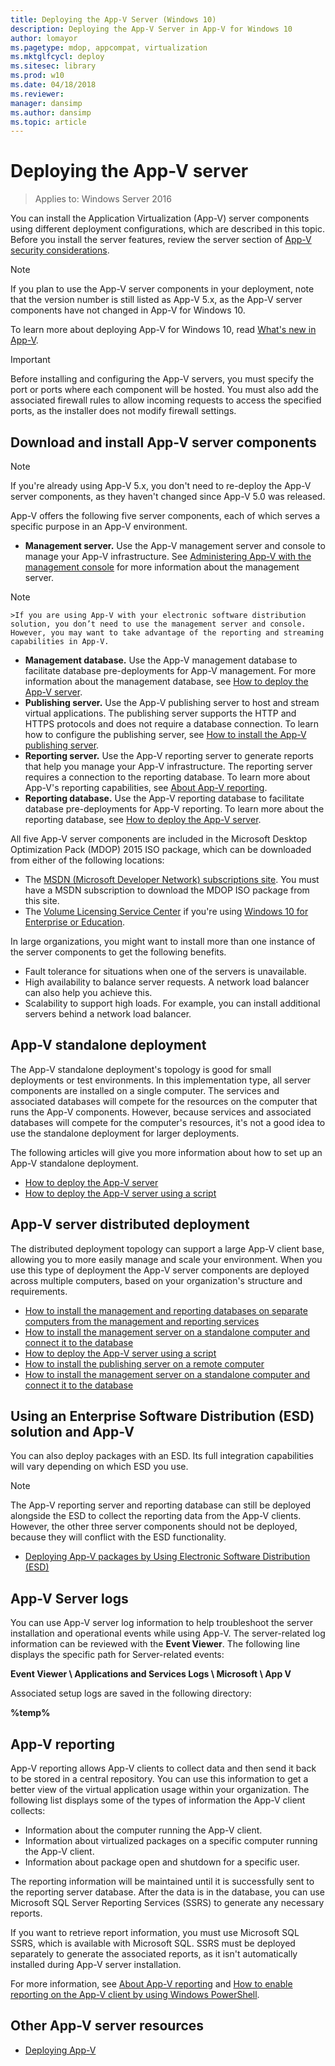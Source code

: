 ```yaml
---
title: Deploying the App-V Server (Windows 10)
description: Deploying the App-V Server in App-V for Windows 10
author: lomayor
ms.pagetype: mdop, appcompat, virtualization
ms.mktglfcycl: deploy
ms.sitesec: library
ms.prod: w10
ms.date: 04/18/2018
ms.reviewer: 
manager: dansimp
ms.author: dansimp
ms.topic: article
---
```

# Deploying the App-V server

>Applies to: Windows Server 2016

You can install the Application Virtualization (App-V) server components using different deployment configurations, which are described in this topic. Before you install the server features, review the server section of [App-V security considerations](appv-security-considerations.md).

>[!NOTE]
>If you plan to use the App-V server components in your deployment, note that the version number is still listed as App-V 5.x, as the App-V server components have not changed in App-V for Windows 10.

To learn more about deploying App-V for Windows 10, read [What's new in App-V](appv-about-appv.md).

>[!IMPORTANT]
>Before installing and configuring the App-V servers, you must specify the port or ports where each component will be hosted. You must also add the associated firewall rules to allow incoming requests to access the specified ports, as the installer does not modify firewall settings.

## Download and install App-V server components

>[!NOTE]
>If you're already using App-V 5.x, you don't need to re-deploy the App-V server components, as they haven't changed since App-V 5.0 was released.

App-V offers the following five server components, each of which serves a specific purpose in an App-V environment.

* **Management server.** Use the App-V management server and console to manage your App-V infrastructure. See [Administering App-V with the management console](appv-administering-virtual-applications-with-the-management-console.md) for more information about the management server.

 > [!NOTE]
    >If you are using App-V with your electronic software distribution solution, you don’t need to use the management server and console. However, you may want to take advantage of the reporting and streaming capabilities in App-V.
* **Management database.** Use the App-V management database to facilitate database pre-deployments for App-V management. For more information about the management database, see [How to deploy the App-V server](appv-deploy-the-appv-server.md).
* **Publishing server.** Use the App-V publishing server to host and stream virtual applications. The publishing server supports the HTTP and HTTPS protocols and does not require a database connection. To learn how to configure the publishing server, see [How to install the App-V publishing server](appv-install-the-publishing-server-on-a-remote-computer.md).
* **Reporting server.** Use the App-V reporting server to generate reports that help you manage your App-V infrastructure. The reporting server requires a connection to the reporting database. To learn more about App-V's reporting capabilities, see [About App-V reporting](appv-reporting.md).
* **Reporting database.** Use the App-V reporting database to facilitate database pre-deployments for App-V reporting. To learn more about the reporting database, see [How to deploy the App-V server](appv-deploy-the-appv-server.md).

All five App-V server components are included in the Microsoft Desktop Optimization Pack (MDOP) 2015 ISO package, which can be downloaded from either of the following locations:

* The [MSDN (Microsoft Developer Network) subscriptions site](https://msdn.microsoft.com/subscriptions/downloads/default.aspx#FileId=65215). You must have a MSDN subscription to download the MDOP ISO package from this site.
* The [Volume Licensing Service Center](https://www.microsoft.com/licensing/default.aspx) if you're using [Windows 10 for Enterprise or Education](https://www.microsoft.com/WindowsForBusiness/windows-product-home).

In large organizations, you might want to install more than one instance of the server components to get the following benefits.

* Fault tolerance for situations when one of the servers is unavailable.
* High availability to balance server requests. A network load balancer can also help you achieve this.
* Scalability to support high loads. For example, you can install additional servers behind a network load balancer.

## App-V standalone deployment

The App-V standalone deployment's topology is good for small deployments or test environments. In this implementation type, all server components are installed on a single computer. The services and associated databases will compete for the resources on the computer that runs the App-V components. However, because services and associated databases will compete for the computer's resources, it's not a good idea to use the standalone deployment for larger deployments.

The following articles will give you more information about how to set up an App-V standalone deployment.

* [How to deploy the App-V server](appv-deploy-the-appv-server.md)
* [How to deploy the App-V server using a script](appv-deploy-the-appv-server-with-a-script.md)

## App-V server distributed deployment

The distributed deployment topology can support a large App-V client base, allowing you to more easily manage and scale your environment. When you use this type of deployment the App-V server components are deployed across multiple computers, based on your organization's structure and requirements.

* [How to install the management and reporting databases on separate computers from the management and reporting services](appv-install-the-management-and-reporting-databases-on-separate-computers.md)
* [How to install the management server on a standalone computer and connect it to the database](appv-install-the-management-server-on-a-standalone-computer.md)
* [How to deploy the App-V server using a script](appv-deploy-the-appv-server-with-a-script.md)
* [How to install the publishing server on a remote computer](appv-install-the-publishing-server-on-a-remote-computer.md)
* [How to install the management server on a standalone computer and connect it to the database](appv-install-the-management-server-on-a-standalone-computer.md)

## Using an Enterprise Software Distribution (ESD) solution and App-V

You can also deploy packages with an ESD. Its full integration capabilities will vary depending on which ESD you use.

>[!NOTE]
>The App-V reporting server and reporting database can still be deployed alongside the ESD to collect the reporting data from the App-V clients. However, the other three server components should not be deployed, because they will conflict with the ESD functionality.

* [Deploying App-V packages by Using Electronic Software Distribution (ESD)](appv-deploying-packages-with-electronic-software-distribution-solutions.md)

## App-V Server logs

You can use App-V server log information to help troubleshoot the server installation and operational events while using App-V. The server-related log information can be reviewed with the **Event Viewer**. The following line displays the specific path for Server-related events:

**Event Viewer \\ Applications and Services Logs \\ Microsoft \\ App V**

Associated setup logs are saved in the following directory:

**%temp%**

## App-V reporting

App-V reporting allows App-V clients to collect data and then send it back to be stored in a central repository. You can use this information to get a better view of the virtual application usage within your organization. The following list displays some of the types of information the App-V client collects:

* Information about the computer running the App-V client.
* Information about virtualized packages on a specific computer running the App-V client.
* Information about package open and shutdown for a specific user.

The reporting information will be maintained until it is successfully sent to the reporting server database. After the data is in the database, you can use Microsoft SQL Server Reporting Services (SSRS) to generate any necessary reports.

If you want to retrieve report information, you must use Microsoft SQL SSRS, which is available with Microsoft SQL. SSRS must be deployed separately to generate the associated reports, as it isn't automatically installed during App-V server installation.

For more information, see [About App-V reporting](appv-reporting.md) and [How to enable reporting on the App-V client by using Windows PowerShell](appv-enable-reporting-on-the-appv-client-with-powershell.md).

## Other App-V server resources

* [Deploying App-V](appv-deploying-appv.md)




